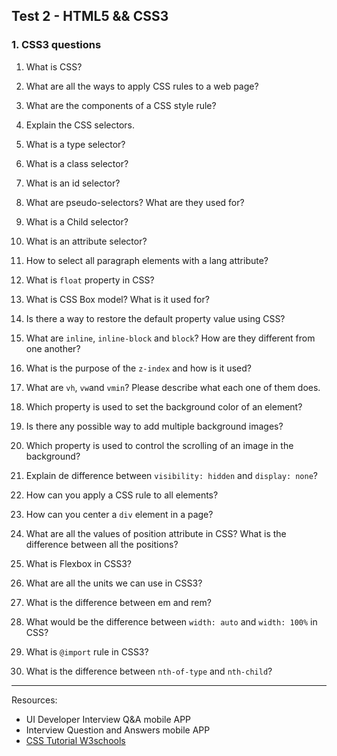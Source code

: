 ## Test 2 - HTML5 && CSS3

### 1. CSS3 questions

1. What is CSS?

2. What are all the ways to apply CSS rules to a web page?

3. What are the components of a CSS style rule?
   
4. Explain the CSS selectors.

5. What is a type selector?

6. What is a class selector?
  
7. What is an id selector? 
 
8. What are pseudo-selectors? What are they used for?

9. What is a Child selector?

10. What is an attribute selector?

11. How to select all paragraph elements with a lang attribute?

12. What is ``float`` property in CSS?

13. What is CSS Box model? What is it used for?

14. Is there a way to restore the default property value using CSS?

15. What are ``inline``, ``inline-block`` and ``block``? How are they different from one another?

16. What is the purpose of the ``z-index`` and how is it used?
    
17. What are ``vh``, ``vw``and ``vmin``? Please describe what each one of them does. 
    
18. Which property is used to set the background color of an element?

19. Is there any possible way to add multiple background images?
    
20. Which property is used to control the scrolling of an image in the background?

21. Explain de difference between ``visibility: hidden`` and ``display: none``?
 
22. How can you apply a CSS rule to all elements?

23. How can you center a ``div`` element in a page?

24. What are all the values of position attribute in CSS? What is the difference between all the positions?
    
25. What is Flexbox in CSS3? 

26. What are all the units we can use in CSS3?

27. What is the difference between em and rem?

28. What would be the difference between ``width: auto`` and ``width: 100%`` in  CSS?

29. What is ``@import`` rule in CSS3?

30. What is the difference between ``nth-of-type`` and ``nth-child``?

------------------------------------------------------------------------------------------------------------------------------------

Resources: 

* UI Developer Interview Q&A mobile APP
* Interview Question and Answers mobile APP
* [CSS Tutorial W3schools](https://www.w3schools.com/css/default.asp)

